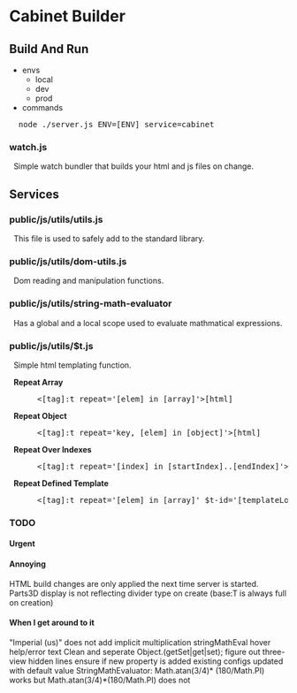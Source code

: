 # Cabinet Builder

## Build And Run
- envs
  - local
  - dev
  - prod
- commands
<pre>
  node ./server.js ENV=[ENV] service=cabinet
</pre>


### watch.js
&nbsp;&nbsp;Simple watch bundler that builds your html and js files on change.

## Services

### public/js/utils/utils.js
&nbsp;&nbsp;This file is used to safely add to the standard library.

### public/js/utils/dom-utils.js
&nbsp;&nbsp;Dom reading and manipulation functions.

### public/js/utils/string-math-evaluator
&nbsp;&nbsp;Has a global and a local scope used to evaluate mathmatical expressions.

### public/js/utils/$t.js
&nbsp;&nbsp;Simple html templating function.

&nbsp;&nbsp;<b>Repeat Array</b>
<pre>      <[tag]:t repeat='[elem] in [array]'>[html]<//[tag]:t></pre>

&nbsp;&nbsp;<b>Repeat Object</b>
<pre>      <[tag]:t repeat='key, [elem] in [object]'>[html]<//[tag]:t></pre>

&nbsp;&nbsp;<b>Repeat Over Indexes</b>
<pre>      <[tag]:t repeat='[index] in [startIndex]..[endIndex]'>[html]<//[tag]:t></pre>

&nbsp;&nbsp;<b>Repeat Defined Template</b>
<pre>      <[tag]:t repeat='[elem] in [array]' $t-id='[templateLocation]'><//[tag]:t></pre>

### TODO
#### Urgent

#### Annoying
HTML build changes are only applied the next time server is started.
Parts3D display is not reflecting divider type on create (base:T is always full on creation)

#### When I get around to it
"Imperial (us)" does not add implicit multiplication stringMathEval
hover help/error text
Clean and seperate Object.(getSet|get|set);
figure out three-view hidden lines
ensure if new property is added existing configs updated with default value
StringMathEvaluator: Math.atan(3/4)* (180/Math.PI) works but Math.atan(3/4)*(180/Math.PI) does not
